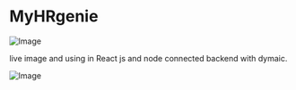 # MyHRgenie

![Image](https://github.com/user-attachments/assets/9f517094-1c4b-468f-8bb6-dadb31a9113d)

live image and using in React js and node connected backend with dymaic.

![Image](https://github.com/user-attachments/assets/9a0db1f9-7a1f-4590-84cc-9a8d2565fdb2)
